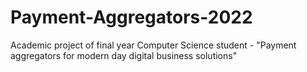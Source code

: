 # Payment-Aggregators-2022
Academic project of final year Computer Science student - "Payment aggregators for modern day digital business solutions"
